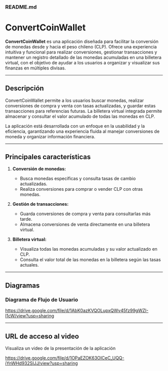 ### **README.md**  

# ConvertCoinWallet  

**ConvertCoinWallet** es una aplicación diseñada para facilitar la conversión de monedas desde y hacia el peso chileno (CLP). Ofrece una experiencia intuitiva y funcional para realizar conversiones, gestionar transacciones y mantener un registro detallado de las monedas acumuladas en una billetera virtual, con el objetivo de ayudar a los usuarios a organizar y visualizar sus finanzas en múltiples divisas.  

---

## **Descripción**  

ConvertCoinWallet permite a los usuarios buscar monedas, realizar conversiones de compra y venta con tasas actualizadas, y guardar estas transacciones para referencias futuras. La billetera virtual integrada permite almacenar y consultar el valor acumulado de todas las monedas en CLP.  

La aplicación está desarrollada con un enfoque en la usabilidad y la eficiencia, garantizando una experiencia fluida al manejar conversiones de moneda y organizar información financiera.  

---

## **Principales características**  

1. **Conversión de monedas:**  
   - Busca monedas específicas y consulta tasas de cambio actualizadas.  
   - Realiza conversiones para comprar o vender CLP con otras monedas.  

2. **Gestión de transacciones:**  
   - Guarda conversiones de compra y venta para consultarlas más tarde.  
   - Almacena conversiones de venta directamente en una billetera virtual.  

3. **Billetera virtual:**  
   - Visualiza todas las monedas acumuladas y su valor actualizado en CLP.  
   - Consulta el valor total de las monedas en la billetera según las tasas actuales. 

---

## **Diagramas**  

### Diagrama de Flujo de Usuario  
https://drive.google.com/file/d/1AbK0azKVQOLupxQWv45fz99gWZI-I1cW/view?usp=sharing

---

## **URL de acceso al video**  

Visualiza un video de la presentación de la aplicación

https://drive.google.com/file/d/1OPaEZOK63OICeC_UQQ-iYnWHd932SIJJ/view?usp=sharing


